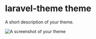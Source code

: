 # laravel-theme theme

A short description of your theme.

![A screenshot of your theme](http://s13.postimg.org/twk964cif/Screenshot_2014_03_20_10_57_58.png)

